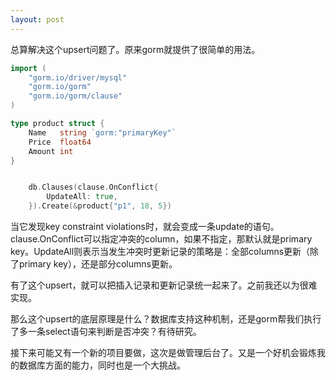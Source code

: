 ```yaml
---
layout: post
---
```


总算解决这个upsert问题了。原来gorm就提供了很简单的用法。

```go
import (
	"gorm.io/driver/mysql"
	"gorm.io/gorm"
	"gorm.io/gorm/clause"
)

type product struct {
	Name   string `gorm:"primaryKey"`
	Price  float64
	Amount int
}


	db.Clauses(clause.OnConflict{
		UpdateAll: true,
	}).Create(&product{"p1", 18, 5})

```

当它发现key constraint violations时，就会变成一条update的语句。clause.OnConflict可以指定冲突的column，如果不指定，那默认就是primary key。UpdateAll则表示当发生冲突时更新记录的策略是：全部columns更新（除了primary key），还是部分columns更新。

有了这个upsert，就可以把插入记录和更新记录统一起来了。之前我还以为很难实现。

那么这个upsert的底层原理是什么？数据库支持这种机制，还是gorm帮我们执行了多一条select语句来判断是否冲突？有待研究。

接下来可能又有一个新的项目要做，这次是做管理后台了。又是一个好机会锻炼我的数据库方面的能力，同时也是一个大挑战。
